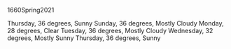1660Spring2021

Thursday, 36 degrees, Sunny
Sunday, 36 degrees, Mostly Cloudy
Monday, 28 degrees, Clear
Tuesday, 36 degrees, Mostly Cloudy
Wednesday, 32 degrees, Mostly Sunny
Thursday, 36 degrees, Sunny
